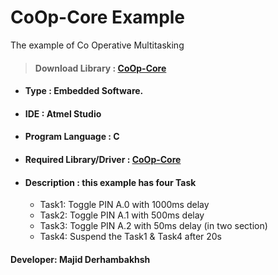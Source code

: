 # CoOp-Core Example
The example of Co Operative Multitasking

> #### Download Library : [CoOp-Core](https://github.com/Majid-Derhambakhsh/CoOp-Core)  

- #### Type : Embedded Software.

- #### IDE  : Atmel Studio

- #### Program Language : C

- #### Required Library/Driver :  [CoOp-Core](https://github.com/Majid-Derhambakhsh/CoOp-Core)  

- #### Description : this example has four Task
  - Task1: Toggle PIN A.0 with 1000ms delay
  - Task2: Toggle PIN A.1 with 500ms delay
  - Task3: Toggle PIN A.2 with 50ms delay (in two section)
  - Task4: Suspend the Task1 & Task4 after 20s

#### Developer: Majid Derhambakhsh

